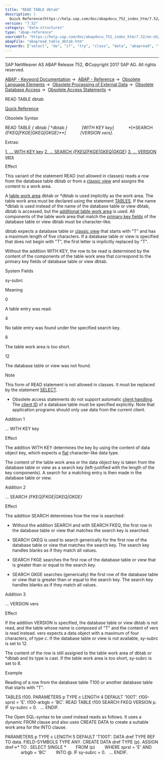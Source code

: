 ```yaml
---
title: "READ TABLE dbtab"
description: |
  Quick Reference(https://help.sap.com/doc/abapdocu_752_index_htm/7.52/en-US/abapread_table_dbtab_shortref.htm) Obsolete Syntax READ TABLE  dbtab  dbtab  WITH KEY key SEARCH FKEQFKGEGKEQGKGE VERSION vers. Extras: 1. ... WITH KEY key(#!ABAP_ADDITIO
version: "7.52"
category: "data-structures"
type: "abap-reference"
sourceUrl: "https://help.sap.com/doc/abapdocu_752_index_htm/7.52/en-US/abapread_table_dbtab.htm"
abapFile: "abapread_table_dbtab.htm"
keywords: ["select", "do", "if", "try", "class", "data", "abapread", "table", "dbtab"]
---
```


* * *

SAP NetWeaver AS ABAP Release 752, ©Copyright 2017 SAP AG. All rights reserved.

[ABAP - Keyword Documentation](https://help.sap.com/doc/abapdocu_752_index_htm/7.52/en-US/abenabap.htm) →  [ABAP - Reference](https://help.sap.com/doc/abapdocu_752_index_htm/7.52/en-US/abenabap_reference.htm) →  [Obsolete Language Elements](https://help.sap.com/doc/abapdocu_752_index_htm/7.52/en-US/abenabap_obsolete.htm) →  [Obsolete Processing of External Data](https://help.sap.com/doc/abapdocu_752_index_htm/7.52/en-US/abendata_storage_obsolete.htm) →  [Obsolete Database Access](https://help.sap.com/doc/abapdocu_752_index_htm/7.52/en-US/abendatabase_access_obsolete.htm) →  [Obsolete Access Statements](https://help.sap.com/doc/abapdocu_752_index_htm/7.52/en-US/abendb_access_obsolete.htm) → 

READ TABLE dbtab

[Quick Reference](https://help.sap.com/doc/abapdocu_752_index_htm/7.52/en-US/abapread_table_dbtab_shortref.htm)

Obsolete Syntax

READ TABLE *{* dbtab *|* \*dbtab *}*
           *\[*WITH KEY key*\]*
           *\[*SEARCH *{*FKEQ*|*FKGE*|*GKEQ*|*GKGE*}**\]*
           *\[*VERSION vers*\]*.

Extras:

[1\. ... WITH KEY key](#!ABAP_ADDITION_1@1@)
[2\. ... SEARCH *{*FKEQ*|*FKGE*|*GKEQ*|*GKGE*}*](#!ABAP_ADDITION_2@2@)
[3\. ... VERSION vers](#!ABAP_ADDITION_3@3@)

Effect

This variant of the statement READ (not allowed in classes) reads a row from the database table dbtab or from a [classic view](https://help.sap.com/doc/abapdocu_752_index_htm/7.52/en-US/abenclassical_view_glosry.htm "Glossary Entry") and assigns the content to a work area.

A [table work area](https://help.sap.com/doc/abapdocu_752_index_htm/7.52/en-US/abentable_work_area_glosry.htm "Glossary Entry") dbtab or \*dbtab is used implicitly as the work area. The table work area must be declared using the statement [TABLES](https://help.sap.com/doc/abapdocu_752_index_htm/7.52/en-US/abaptables.htm). If the name \*dbtab is used instead of the name of the database table or view dbtab, dbtab is accessed, but the [additional table work area](https://help.sap.com/doc/abapdocu_752_index_htm/7.52/en-US/abaptables_asterisk.htm) is used. All components of the table work area that match the [primary key fields](https://help.sap.com/doc/abapdocu_752_index_htm/7.52/en-US/abenprimary_key_glosry.htm "Glossary Entry") of the database table or view dbtab must be character-like.

dbtab expects a database table or [classic view](https://help.sap.com/doc/abapdocu_752_index_htm/7.52/en-US/abenclassical_view_glosry.htm "Glossary Entry") that starts with "T" and has a maximum length of five characters. If a database table or view is specified that does not begin with "T", the first letter is implicitly replaced by "T".

Without the addition WITH KEY, the row to be read is determined by the content of the components of the table work area that correspond to the primary key fields of database table or view dbtab.

System Fields

sy-subrc

Meaning

0

A table entry was read.

4

No table entry was found under the specified search key.

8

The table work area is too short.

12

The database table or view was not found.

Note

This form of READ statement is not allowed in classes. It must be replaced by the statement [SELECT](https://help.sap.com/doc/abapdocu_752_index_htm/7.52/en-US/abapselect.htm).

-   Obsolete access statements do not support automatic [client handling](https://help.sap.com/doc/abapdocu_752_index_htm/7.52/en-US/abenclient_handling_glosry.htm "Glossary Entry"). The [client ID](https://help.sap.com/doc/abapdocu_752_index_htm/7.52/en-US/abenclient_identifier_glosry.htm "Glossary Entry") of a database table must be specified explicitly. Note that application programs should only use data from the current client.
    

Addition 1

... WITH KEY key

Effect

The addition WITH KEY determines the key by using the content of data object key, which expects a [flat](https://help.sap.com/doc/abapdocu_752_index_htm/7.52/en-US/abenflat_glosry.htm "Glossary Entry") character-like data type.

The content of the table work area or the data object key is taken from the database table or view as a search key (left-justified with the length of the key components). A search for a matching entry is then made in the database table or view.

Addition 2

... SEARCH *{*FKEQ*|*FKGE*|*GKEQ*|*GKGE*}*

Effect

The addition SEARCH determines how the row is searched:

-   Without the addition SEARCH and with SEARCH FKEQ, the first row in the database table or view that matches the search key is searched.
    
-   SEARCH GKEQ is used to search generically for the first row of the database table or view that matches the search key. The search key handles blanks as if they match all values.
    
-   SEARCH FKGE searches the first row of the database table or view that is greater than or equal to the search key.
    
-   SEARCH GKGE searches (generically) the first row of the database table or view that is greater than or equal to the search key. The search key handles blanks as if they match all values.
    

Addition 3

... VERSION vers

Effect

If the addition VERSION is specified, the database table or view dbtab is not read, and the table whose name is composed of "T" and the content of vers is read instead. vers expects a data object with a maximum of four characters, of type c. If the database table or view is not available, sy-subrc is set to 12.

The content of the row is still assigned to the table work area of dbtab or \*dbtab and its type is cast. If the table work area is too short, sy-subrc is set to 8.

Example

Reading of a row from the database table T100 or another database table that starts with "T".

TABLES t100.
PARAMETERS p TYPE c LENGTH 4 DEFAULT '100T'.
t100-sprsl = 'E'.
t100-arbgb = 'BC'.
READ TABLE t100 SEARCH FKEQ VERSION p.
IF sy-subrc = 0.
  ...
ENDIF.

The Open SQL-syntax to be used instead reads as follows. It uses a dynamic FROM clause and also uses CREATE DATA to create a suitable work area for the INTO clause.

PARAMETERS p TYPE c LENGTH 5 DEFAULT 'T100T'.
DATA dref TYPE REF TO data.
FIELD-SYMBOLS <fs> TYPE ANY.
CREATE DATA dref TYPE (p).
ASSIGN dref->\* TO <fs>.
SELECT SINGLE \*
       FROM (p)
       WHERE sprsl = 'E' AND
             arbgb = 'BC'
       INTO @<fs>.
IF sy-subrc = 0.
  ...
ENDIF.